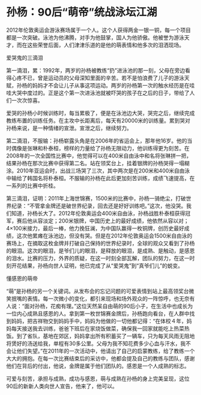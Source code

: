# 孙杨：90后“萌帝”统战泳坛江湖

2012年伦敦奥运会游泳赛场属于一个人。这个人获得两金一银一铜，每一个项目都是一次突破。泳池为他沸腾，对手为他鼓掌，国人为他骄傲。他被誉为游泳天才，而在这些荣誉后面，人们津津乐道的是他的萌表情和他多次的泪洒现场。

爱哭鬼的三滴泪

第一滴泪，累：1992年，两岁的孙杨被教练“扔”进泳池的那一刻，父母在旁边看得心疼不已，曾是运动员的父母深知里面的辛苦。若不是怕浪费了儿子的游泳天赋，孙杨的妈妈才不会让儿子从事这项运动。两岁的孙杨第一次的触水经历是在哇哇大哭中度过的。正是这个第一次进泳池就被吓哭的孩子在之后的日子，带给了人们一次次惊喜。

爱哭的孙杨小时候训练时，每当累极了，便是在泳池边大哭，哭完之后，继续完成教练布置的训练任务。在主攻中长距离后，每天有20000米的训练量。累到哭对孙杨来说，是一种情绪的宣泄。宣泄之后，继续努力。

第二滴泪，不服输：孙杨崭露头角是在2006年的省运会上，那年他16岁。他的当时偶像是张琳和朴泰桓，榜样的力量给了孙杨无限动力，他训练得更为刻苦。在2008年的一次全国性比赛中，他觉得可以在400米自由泳中和名将张琳拼一把，结果孙杨在那次比赛中获得第二名。站在领奖台上，挂着银牌的孙杨哭得一塌糊涂。2010年亚运会时，出战三场哭了三次，其中两次是在200米和400米自由泳中输给了韩国名将朴泰桓。不服输的孙杨在此后更加刻苦训练，成绩飞速提高，在一系列的比赛中折桂。

第三滴泪，证明：2011年上海世锦赛，1500米的比赛中，孙杨一骑绝尘，打破世界纪录：“不管拿金牌还是破世界纪录，回去还是好好训练吧。”这次，他没哭。我们知道，孙杨长大了。2012年伦敦奥运会400米自由泳，孙杨战胜朴泰桓获得冠军，赛后他从容淡定；200米银牌，中国历史上的最好成绩，他依然从容以对；4×100米接力，最后一棒，他力挽狂澜，为中国队赢得一枚铜牌，创历史最好成绩，这次他累瘫在泳池边，但没有哭。但是在2012年伦敦奥运会1500米自由泳的赛场上，在摘取这枚金牌并打破自己保持的世界纪录时，全球的观众又看到了孙杨的眼泪。这次的眼泪，是爷们儿的眼泪，是释放的眼泪，是成熟、是触动，是感恩的泪水。比赛的压力，外界的质疑，在这一时刻全部瓦解，团队的努力，在这一时刻开花结果，孙杨向世人证明，他已完成了从“爱哭鬼”到“真爷们儿”的蜕变。

懂感恩的萌帝

“萌”是孙杨的另一个关键词。从发布会的忘记问题的可爱表情到站上最高领奖台微笑抿嘴的表情。每一次微小的变化，都引来现场和场外观众的一阵惊呼，也无奈有人说：“面对孙杨，花痴有理。”这位天然呆自由萌的90后小子，在生活中也成长为一位内心成熟且感恩的人。拿到第一枚世锦赛金牌后，孙杨跑向看台，在人群中找到妈妈，把吉祥物交到妈妈手中，妈妈为他做的一切他都记得：“在体校４年，妈妈每天接送我去训练，爸爸下班后在家烧饭做菜，确保我一回家就能吃上热菜热饭。到了省队，基地在郊区，妈妈拿出所有积蓄买了一辆车，只为每天风雨无阻地将煲好的汤送给我，单程有30多公里。父母为我不知花费多少心血与汗水，我不会让他们失望。”在2011年的一次活动中，他请出了自己的启蒙教练，给了教练一个大大的拥抱。在每一次比赛结束后的采访中，他都会提及自己的教练与团队，感谢他们在背后的付出，他说，金牌是属于他们团队的。感恩是一个人成熟的标志。

可爱与刻苦，承担与成熟，成功与感恩，萌与成熟在孙杨的身上完美呈现，这位90后的新新人类向世人宣告，他来了，他可以。